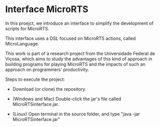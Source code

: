 # Interface MicroRTS
In this proejct, we introduce an interface to simplify the development of scripts for MicroRTS.

This interface uses a DSL focused on MicroRTS actions, called MicroLanguage.

This work is part of a research project from the Universidade Federal de Viçosa, which aims to study the advantages of this kind of approach in building programs for playing MicroRTS and the impacts of such an approach on programmers’ productivity.

Steps to execute the project:
*  Download (or clone) the repository.

* (Windows and Mac) Double-click the jar's file called MicroRTSinterface.jar.

* (Linux) Open terminal in the source folder, and type "java -jar MicroRTSinterface.jar"
